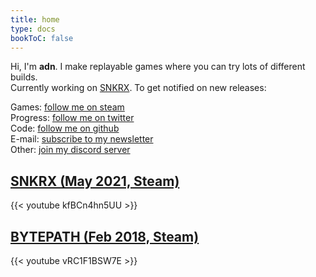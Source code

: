 ```yaml
---
title: home
type: docs
bookToC: false
---
```


Hi, I'm **adn**. I make replayable games where you can try lots of different builds.  
Currently working on [SNKRX](https://store.steampowered.com/app/915310/SNKRX/). To get notified on new releases:

Games: [follow me on steam](https://store.steampowered.com/dev/a327ex/)  
Progress: [follow me on twitter](https://twitter.com/a327ex)  
Code: [follow me on github](https://github.com/a327ex)  
E-mail: [subscribe to my newsletter](https://buttondown.email/a327ex)  
Other: [join my discord server](https://discord.gg/pufNcyfpJa)

## [SNKRX (May 2021, Steam)](https://store.steampowered.com/app/915310/SNKRX/)

{{< youtube kfBCn4hn5UU >}}

## [BYTEPATH (Feb 2018, Steam)](https://store.steampowered.com/app/760330/BYTEPATH/)

{{< youtube vRC1F1BSW7E >}}
